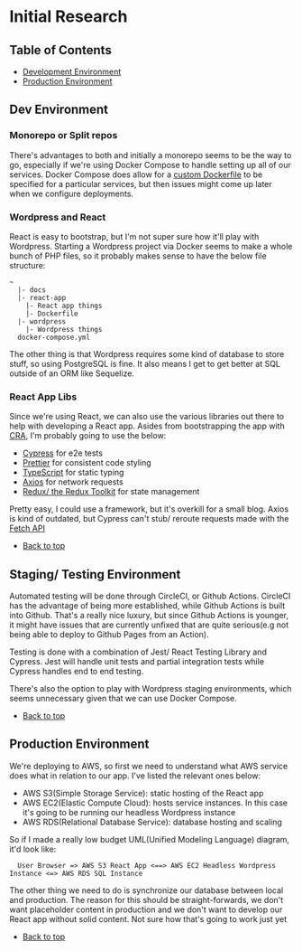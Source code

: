 # Initial Research
## Table of Contents
- [Development Environment](#development-envrionment)
- [Production Environment](#production-envrionment)
## Dev Environment
### Monorepo or Split repos
There's advantages to both and initially a monorepo seems to be the way to go, especially if we're using Docker Compose to handle setting up all of our services. Docker Compose does allow for a [custom Dockerfile](https://docs.docker.com/compose/compose-file/#dockerfile) to be specified for a particular services, but then issues might come up later when we configure deployments.

### Wordpress and React
React is easy to bootstrap, but I'm not super sure how it'll play with Wordpress. Starting a Wordpress project via Docker seems to make a whole bunch of PHP files, so it probably makes sense to have the below file structure:
```
~
  |- docs
  |- react-app
    |- React app things
    |- Dockerfile
  |- wordpress
    |- Wordpress things
  docker-compose.yml
```

The other thing is that Wordpress requires some kind of database to store stuff, so using PostgreSQL is fine. It also means I get to get better at SQL outside of an ORM like Sequelize.

### React App Libs
Since we're using React, we can also use the various libraries out there to help with developing a React app. Asides from bootstrapping the app with [CRA](https://create-react-app.dev/), I'm probably going to use the below:
- [Cypress](https://cypress.io/) for e2e tests
- [Prettier](https://prettier.io/) for consistent code styling
- [TypeScript](https://www.typescriptlang.org/) for static typing
- [Axios](https://github.com/axios/axios) for network requests
- [Redux/ the Redux Toolkit](https://redux.js.org/) for state management

Pretty easy, I could use a framework, but it's overkill for a small blog. Axios is kind of outdated, but Cypress can't stub/ reroute requests made with the [Fetch API](https://developer.mozilla.org/en-US/docs/Web/API/Fetch_API/Using_Fetch)

- [Back to top](#initial-research)

## Staging/ Testing Environment
Automated testing will be done through CircleCI, or Github Actions. CircleCI has the advantage of being more established, while Github Actions is built into Github. That's a really nice luxury, but since Github Actions is younger, it might have issues that are currently unfixed that are quite serious(e.g not being able to deploy to Github Pages from an Action).

Testing is done with a combination of Jest/ React Testing Library and Cypress. Jest will handle unit tests and partial integration tests while Cypress handles end to end testing.

There's also the option to play with Wordpress staging environments, which seems unnecessary given that we can use Docker Compose.

- [Back to top](#initial-research)
## Production Environment
We're deploying to AWS, so first we need to understand what AWS service does what in relation to our app. I've listed the relevant ones below:
- AWS S3(Simple Storage Service): static hosting of the React app
- AWS EC2(Elastic Compute Cloud): hosts service instances. In this case it's going to be running our headless Wordpress instance
- AWS RDS(Relational Database Service): database hosting and scaling

So if I made a really low budget UML(Unified Modeling Language) diagram, it'd look like:
```
  User Browser => AWS S3 React App <==> AWS EC2 Headless Wordpress Instance <=> AWS RDS SQL Instance
```

The other thing we need to do is synchronize our database between local and production. The reason for this should be straight-forwards, we don't want placeholder content in production and we don't want to develop our React app without solid content. Not sure how that's going to work just yet


- [Back to top](#initial-research)